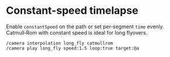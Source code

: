 # Constant-speed timelapse

Enable `constantSpeed` on the path or set per‑segment `time` evenly. Catmull‑Rom with constant speed is ideal for long flyovers.

```
/camera interpolation long_fly catmullrom
/camera play long_fly speed:1.5 loop:true target:@a
```

